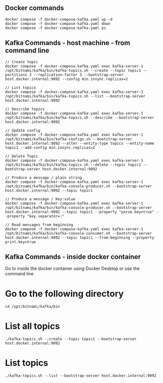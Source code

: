 ## Docker commands
```
docker compose -f docker-compose-kafka.yaml up -d
docker compose -f docker-compose-kafka.yaml down
docker compose -f docker-compose-kafka.yaml ps
```

## Kafka Commands - host machine - from command line
```
// Create topic
docker compose -f docker-compose-kafka.yaml exec kafka-server-1 /opt/bitnami/kafka/bin/kafka-topics.sh --create --topic topic1 --partitions 3 --replication-factor 3 --bootstrap-server host.docker.internal:9092 --config min.insync.replicas=2

// List topics
docker compose -f docker-compose-kafka.yaml exec kafka-server-1 /opt/bitnami/kafka/bin/kafka-topics.sh --list --bootstrap-server host.docker.internal:9092

// Describe topics
docker compose -f docker-compose-kafka.yaml exec kafka-server-1 /opt/bitnami/kafka/bin/kafka-topics.sh --describe --bootstrap-server host.docker.internal:9092

// Update config
docker compose -f docker-compose-kafka.yaml exec kafka-server-1 /opt/bitnami/kafka/bin/kafka-configs.sh --bootstrap-server host.docker.internal:9092 --alter --entity-type topics --entity-name topic1 --add-config min.insync.replicas=2

// Delete Topic
docker compose -f docker-compose-kafka.yaml exec kafka-server-1 /opt/bitnami/kafka/bin/kafka-topics.sh --delete --topic topic1 --bootstrap-server host.docker.internal:9092

// Produce a message / plain string
docker compose -f docker-compose-kafka.yaml exec kafka-server-1 /opt/bitnami/kafka/bin/kafka-console-producer.sh --bootstrap-server host.docker.internal:9092 --topic topic1

// Produce a message / Key:value
docker compose -f docker-compose-kafka.yaml exec kafka-server-1 /opt/bitnami/kafka/bin/kafka-console-producer.sh --bootstrap-server host.docker.internal:9092 --topic topic1 --property "parse.key=true" --property "key.separator=:"

// Read messages from beginning
docker compose -f docker-compose-kafka.yaml exec kafka-server-1 /opt/bitnami/kafka/bin/kafka-console-consumer.sh --bootstrap-server host.docker.internal:9092 --topic topic1 --from-beginning --property print.key=true
```

## Kafka Commands - inside docker container
Go to inside the docker container using Docker Desktop or use the command line

# Go to the following directory
``` cd /opt/bitnami/kafka/bin ```
# List all topics
``` ./kafka-topics.sh --create --topic topic1 --bootstrap-server host.docker.internal:9092 ```
# List topics
``` ./kafka-topics.sh --list --bootstrap-server host.docker.internal:9092 ```